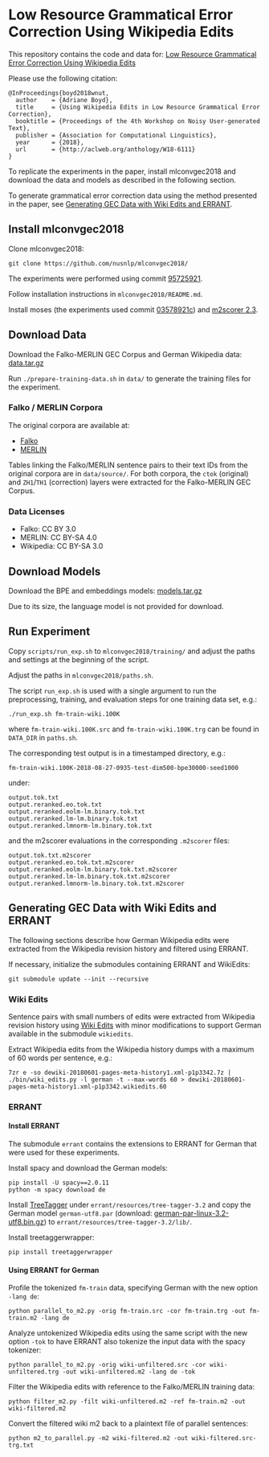 # Low Resource Grammatical Error Correction Using Wikipedia Edits

This repository contains the code and data for: [Low Resource Grammatical Error
Correction Using Wikipedia Edits](http://aclweb.org/anthology/W18-6111)

Please use the following citation:

```
@InProceedings{boyd2018wnut,
  author    = {Adriane Boyd},
  title     = {Using Wikipedia Edits in Low Resource Grammatical Error Correction},
  booktitle = {Proceedings of the 4th Workshop on Noisy User-generated Text},
  publisher = {Association for Computational Linguistics},
  year      = {2018},
  url       = {http://aclweb.org/anthology/W18-6111}
}
```

To replicate the experiments in the paper, install mlconvgec2018 and 
download the data and models as described in the following section.

To generate grammatical error correction data using the method presented 
in the paper, see [Generating GEC Data with Wiki Edits and 
ERRANT](#generating-gec-data-with-wiki-edits-and-errant).

## Install mlconvgec2018

Clone mlconvgec2018:

```
git clone https://github.com/nusnlp/mlconvgec2018/
```

The experiments were performed using commit 
[95725921](https://github.com/nusnlp/mlconvgec2018/tree/95725921fcdc7604a15aad0f9781d0cd9c902400).

Follow installation instructions in `mlconvgec2018/README.md`.

Install moses (the experiments used commit 
[03578921c](https://github.com/moses-smt/mosesdecoder/tree/03578921cc1a03402c601eb9d21f95f8228001fe)) 
and [m2scorer 
2.3](https://github.com/nusnlp/m2scorer/archive/version3.2.tar.gz).

## Download Data

Download the Falko-MERLIN GEC Corpus and German Wikipedia data:
[data.tar.gz](https://github.com/adrianeboyd/boyd-wnut2018/releases/download/wnut2018/data.tar.gz)

Run `./prepare-training-data.sh` in `data/` to generate the training 
files for the experiment.

### Falko / MERLIN Corpora

The original corpora are available at:

- [Falko](https://www.linguistik.hu-berlin.de/de/institut/professuren/korpuslinguistik/forschung/falko/zugang)
- [MERLIN](http://hdl.handle.net/20.500.12124/6)

Tables linking the Falko/MERLIN sentence pairs to their text IDs from 
the original corpora are in `data/source/`. For both corpora, the `ctok` 
(original) and `ZH1`/`TH1` (correction) layers were extracted for the
Falko-MERLIN GEC Corpus.

### Data Licenses

- Falko: CC BY 3.0
- MERLIN: CC BY-SA 4.0
- Wikipedia: CC BY-SA 3.0

## Download Models

Download the BPE and embeddings models: 
[models.tar.gz](https://github.com/adrianeboyd/boyd-wnut2018/releases/download/wnut2018/models.tar.gz)

Due to its size, the language model is not provided for download.

## Run Experiment

Copy `scripts/run_exp.sh` to `mlconvgec2018/training/` and adjust the 
paths and settings at the beginning of the script.

Adjust the paths in `mlconvgec2018/paths.sh`.

The script `run_exp.sh` is used with a single argument to run the 
preprocessing, training, and evaluation steps for one training data set, 
e.g.:

```
./run_exp.sh fm-train-wiki.100K
```

where `fm-train-wiki.100K.src` and `fm-train-wiki.100K.trg` can be found 
in `DATA_DIR` in `paths.sh`.

The corresponding test output is in a timestamped directory, e.g.:

```
fm-train-wiki.100K-2018-08-27-0935-test-dim500-bpe30000-seed1000
```

under:

```
output.tok.txt
output.reranked.eo.tok.txt
output.reranked.eolm-lm.binary.tok.txt
output.reranked.lm-lm.binary.tok.txt
output.reranked.lmnorm-lm.binary.tok.txt
```

and the m2scorer evaluations in the corresponding `.m2scorer` files:

```
output.tok.txt.m2scorer
output.reranked.eo.tok.txt.m2scorer
output.reranked.eolm-lm.binary.tok.txt.m2scorer
output.reranked.lm-lm.binary.tok.txt.m2scorer
output.reranked.lmnorm-lm.binary.tok.txt.m2scorer
```

## Generating GEC Data with Wiki Edits and ERRANT

The following sections describe how German Wikipedia edits were 
extracted from the Wikipedia revision history and filtered using ERRANT.

If necessary, initialize the submodules containing ERRANT and WikiEdits:

```
git submodule update --init --recursive
```

### Wiki Edits

Sentence pairs with small numbers of edits were extracted from Wikipedia 
revision history using [Wiki Edits](https://github.com/snukky/wikiedits) 
with minor modifications to support German available in the submodule 
`wikiedits`.

Extract Wikipedia edits from the Wikipedia history dumps with a maximum 
of 60 words per sentence, e.g.:

```
7zr e -so dewiki-20180601-pages-meta-history1.xml-p1p3342.7z | ./bin/wiki_edits.py -l german -t --max-words 60 > dewiki-20180601-pages-meta-history1.xml-p1p3342.wikiedits.60
```

### ERRANT

#### Install ERRANT

The submodule `errant` contains the extensions to ERRANT for German that 
were used for these experiments.

Install spacy and download the German models:

```
pip install -U spacy==2.0.11
python -m spacy download de
```

Install [TreeTagger](http://www.cis.uni-muenchen.de/~schmid/tools/TreeTagger/) under `errant/resources/tree-tagger-3.2` 
and copy the German model `german-utf8.par` (download: 
[german-par-linux-3.2-utf8.bin.gz](http://www.cis.uni-muenchen.de/~schmid/tools/TreeTagger/data/german-par-linux-3.2-utf8.bin.gz)) 
to `errant/resources/tree-tagger-3.2/lib/`.

Install treetaggerwrapper:

```
pip install treetaggerwrapper
```

#### Using ERRANT for German

Profile the tokenized `fm-train` data, specifying German with the new 
option `-lang de`:

```
python parallel_to_m2.py -orig fm-train.src -cor fm-train.trg -out fm-train.m2 -lang de
```

Analyze untokenized Wikipedia edits using the same script with the new 
option `-tok` to have ERRANT also tokenize the input data with the spacy 
tokenizer:

```
python parallel_to_m2.py -orig wiki-unfiltered.src -cor wiki-unfiltered.trg -out wiki-unfiltered.m2 -lang de -tok
```

Filter the Wikipedia edits with reference to the Falko/MERLIN training 
data:

```
python filter_m2.py -filt wiki-unfiltered.m2 -ref fm-train.m2 -out wiki-filtered.m2
```

Convert the filtered wiki m2 back to a plaintext file of parallel 
sentences:

```
python m2_to_parallel.py -m2 wiki-filtered.m2 -out wiki-filtered.src-trg.txt
```
